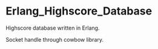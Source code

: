 # Erlang_Highscore_Database
Highscore database written in Erlang.

Socket handle through cowbow library.
